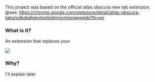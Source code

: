 This project was based on the official atlas obscura new tab extension:
@see: https://chrome.google.com/webstore/detail/atlas-obscura-tabs/odbdedlpknlpnibidnmjcmlopgegggbi?hl=en

### What is it?
An extension that replaces your 

<img src="https://media.giphy.com/media/QtvYyMtDmITWzdjezx/giphy.gif" >

### Why?

I'll explain later
